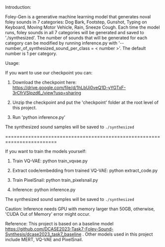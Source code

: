 Introduction:

Foley-Gen is a generative machine learning model that generates noval foley sounds in 7 categories: Dog Bark, Footstep, Gunshot, Typing on Keyboard, Moving Motor Vehicle, Rain, Sneeze Cough. Each time the model runs, foley sounds in all 7 categories will be generated and saved to './synthesized'. The number of sounds that will be generated for each category can be modified by running inference.py with '--number_of_synthesized_sound_per_class = < number >'. The default number is 1 per category.

Usage:

If you want to use our checkpoint you can:

1. Download the checkpoint here: https://drive.google.com/file/d/1hLbUi0veQ1D-yYGTxF-3rCfrVSIpzd6_/view?usp=sharing

2. Unzip the checkpoint and put the 'checkpoint' folder at the root level of this project.

3. Run 'python inference.py'

The synthesized sound samples will be saved to `./synthesized`
   
========================================================================

If you want to train the models yourself:

1. Train VQ-VAE:
   python train_vqvae.py
   
2. Extract code/embedding from trained VQ-VAE:
   python extract_code.py
   
3. Train PixelSnail:
   python train_pixelsnail.py
    
4. Inference:
   python inference.py

The synthesized sound samples will be saved to `./synthesized`

Caution: Inference needs GPU with memory larger than 50GB, otherwise, 'CUDA Out of Memory' error might occur. 

Reference: This project is based on a baseline model https://github.com/DCASE2023-Task7-Foley-Sound-Synthesis/dcase2023_task7_baseline . Other models used in this project include MERT, VQ-VAE and PixelSnail.
